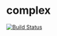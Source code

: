 # complex
[![Build Status](https://travis-ci.org/malexkiy/vector.svg?branch=master)](https://travis-ci.org/malexkiy/vector)
